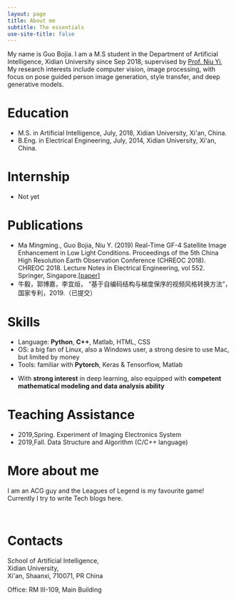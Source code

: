 ```yaml
---
layout: page
title: About me
subtitle: The essentials
use-site-title: false
---
```


My name is Guo Bojia. I am a M.S student in the Department of Artificial Intelligence, Xidian University since Sep 2018, supervised by [<u>Prof. Niu Yi</u>](https://web.xidian.edu.cn/niuyi/index.html), My research interests include computer vision, image processing, with focus on pose guided person image generation, style transfer, and deep generative models.

<!-- Pose Guided Person Image Generation
Style Transfer -->

Education
=========

- M.S. in Artificial Intelligence, July, 2018, Xidian University, Xi'an, China.
- B.Eng. in Electrical Engineering, July, 2014, Xidian University, Xi'an, China.


Internship
=========
- Not yet


Publications
=========
- Ma Mingming., Guo Bojia, Niu Y. (2019) Real-Time GF-4 Satellite Image Enhancement in Low Light Conditions. Proceedings of the 5th China High Resolution Earth Observation Conference (CHREOC 2018). CHREOC 2018. Lecture Notes in Electrical Engineering, vol 552. Springer, Singapore.[[<u>paper</u>]](https://link.springer.com/chapter/10.1007/978-981-13-6553-9_15)
- 牛毅，郭博嘉，李宜烜， “基于自编码结构与梯度保序的视频风格转换方法”，国家专利，2019.（已提交）


Skills
=========

- Language: **Python**, **C++**, Matlab, HTML, CSS
- OS: a big fan of Linux, also a Windows user, a strong desire to use Mac, but limited by money
- Tools: familiar with **Pytorch**, Keras & Tensorflow, Matlab
<!-- have experience with Tensorflow,Keras -->
- With **strong interest** in deep learning, also equipped with **competent mathematical modeling and data analysis ability**


Teaching Assistance
=========

- 2019,Spring. Experiment of Imaging Electronics System
- 2019,Fall. Data Structure and Algorithm (C/C++ language)


More about me
=========

I am an ACG guy and the Leagues of Legend is my favourite game! Currently I try to write Tech blogs here.

<!-- Employment
==========

- 2017/11 -- now, Associate Professor, School of Artificial Intelligence, Xidian University, Xi'an, PR China.
- 2008/07 -- 2017/10, Associate Professor, School of Electronic Engineering, Xidian University, Xi'an, PR China.
- 2013/12 -- 2015/12, Research Fellow, Moscow Institute of Physics and Technology, Moscow, Russia.
- 2007/03-2008/06, Lecturer, School of Electronic Engineering, Xidian University, Xi'an, PR China.

Projects
========

- 2016/01 -- 2019/12, Visual Saliency Analysis for Binocular and Motion Images under the Framework of Solving Inverse Problem, funded by National Natural Science Foundation of China.
- 2009/01 -- 2011/12, Tracking and Motion Analysis of Articulated Objects based on Manifold Learning, funded by National Natural Science Foundation of China.

Research Interests
==================

- Human visual system
  - Mechanism and computational modeling (e.g., saliency estimation)
  - Geometry perception
  - Bio-inspired visual recognition
- Machine Learning and Data Science
  - Deep Learning
  - Evolutionary Automatic Maching Learning
  - Reinforcement Learning
  - Power Prediction for New Energy
  - Knowledge Discovery
- Image and video understanding
  - Image representation (e.g. sparse coding, autoencoder, bag-of-words)
  - Motion estimation, analysis, and applications
  - Articulated objects tracking
  - Screen Contents Understanding
  - Visual Surveillance
- Optimization and applications -->
<br>

Contacts
========
<!-- PO Box 134\# <br> 邮政信箱 post office -->
School of Artificial Intelligence,<br>
Xidian University,<br>
Xi'an, Shaanxi, 710071, PR China
<!-- People's Republic Of China == PR China（如果不加这段英文，则不能寄到中国，如果是只写China，会被误寄到台湾）-->

Office: RM III-109, Main Building
<!-- Room == RM -->
